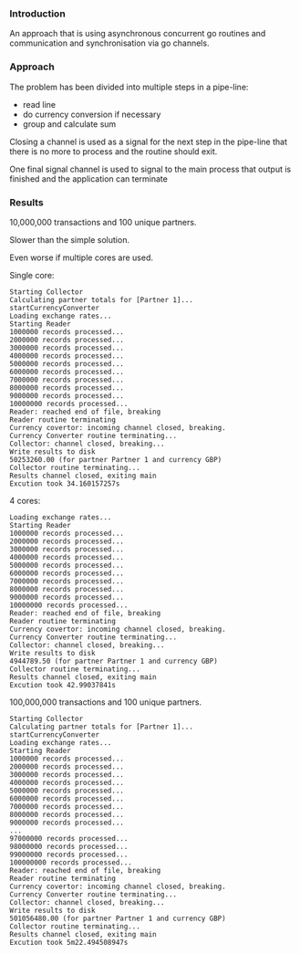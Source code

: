 ### Introduction
An approach that is using asynchronous concurrent go routines and communication and synchronisation via go channels.

### Approach
The problem has been divided into multiple steps in a pipe-line: 
 * read line
 * do currency conversion if necessary
 * group and calculate sum
 
Closing a channel is used as a signal for the next step in the pipe-line that there is no more to process and the routine should exit.

One final signal channel is used to signal to the main process that output is finished and the application can terminate

### Results

10,000,000 transactions and 100 unique partners.

Slower than the simple solution.

Even worse if multiple cores are used.

Single core:

```
Starting Collector
Calculating partner totals for [Partner 1]...
startCurrencyConverter
Loading exchange rates...
Starting Reader
1000000 records processed...
2000000 records processed...
3000000 records processed...
4000000 records processed...
5000000 records processed...
6000000 records processed...
7000000 records processed...
8000000 records processed...
9000000 records processed...
10000000 records processed...
Reader: reached end of file, breaking
Reader routine terminating
Currency covertor: incoming channel closed, breaking.
Currency Converter routine terminating...
Collector: channel closed, breaking...
Write results to disk
50253260.00 (for partner Partner 1 and currency GBP)
Collector routine terminating...
Results channel closed, exiting main
Excution took 34.160157257s
```

4 cores:

```
Loading exchange rates...
Starting Reader
1000000 records processed...
2000000 records processed...
3000000 records processed...
4000000 records processed...
5000000 records processed...
6000000 records processed...
7000000 records processed...
8000000 records processed...
9000000 records processed...
10000000 records processed...
Reader: reached end of file, breaking
Reader routine terminating
Currency covertor: incoming channel closed, breaking.
Currency Converter routine terminating...
Collector: channel closed, breaking...
Write results to disk
4944789.50 (for partner Partner 1 and currency GBP)
Collector routine terminating...
Results channel closed, exiting main
Excution took 42.99037841s
```

100,000,000 transactions and 100 unique partners.

```
Starting Collector
Calculating partner totals for [Partner 1]...
startCurrencyConverter
Loading exchange rates...
Starting Reader
1000000 records processed...
2000000 records processed...
3000000 records processed...
4000000 records processed...
5000000 records processed...
6000000 records processed...
7000000 records processed...
8000000 records processed...
9000000 records processed...
...
97000000 records processed...
98000000 records processed...
99000000 records processed...
100000000 records processed...
Reader: reached end of file, breaking
Reader routine terminating
Currency covertor: incoming channel closed, breaking.
Currency Converter routine terminating...
Collector: channel closed, breaking...
Write results to disk
501056480.00 (for partner Partner 1 and currency GBP)
Collector routine terminating...
Results channel closed, exiting main
Excution took 5m22.494508947s
```